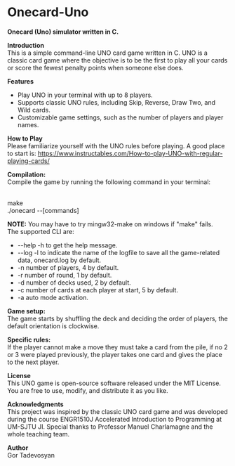 # Onecard-Uno

**Onecard (Uno) simulator written in C.**

**Introduction**
<br> This is a simple command-line UNO card game written in C. UNO is a classic card game where the objective is to be the first to play all your cards or score the fewest penalty points when someone else does.

**Features**
- Play UNO in your terminal with up to 8 players.
- Supports classic UNO rules, including Skip, Reverse, Draw Two, and Wild cards.
- Customizable game settings, such as the number of players and player names.

**How to Play**
<br> Please familiarize yourself with the UNO rules before playing. A good place to start is: https://www.instructables.com/How-to-play-UNO-with-regular-playing-cards/

**Compilation:** 
<br> Compile the game by running the following command in your terminal: 

<br> make
<br> ./onecard --[commands]

**NOTE:** You may have to try mingw32-make on windows if "make" fails.
<br>The supported CLI are:
- --help -h to get the help message.
- --log -l to indicate the name of the logfile to save all the game-related data, onecard.log by default.
- -n number of players, 4 by default.
- -r number of round, 1 by default.
- -d number of decks used, 2 by default.
- -c number of cards at each player at start, 5 by default.
- -a auto mode activation.


**Game setup:**
<br> The game starts by shuffling the deck and deciding the order of players, the default orientation is clockwise.

**Specific rules:**
<br> If the player cannot make a move they must take a card from the pile, if no 2 or 3 were played previously, the player takes one card and gives the place to the next player.

**License**
<br> This UNO game is open-source software released under the MIT License. You are free to use, modify, and distribute it as you like.

**Acknowledgments**
<br> This project was inspired by the classic UNO card game and was developed during the course ENGR1510J Accelerated Introduction to Programming at UM-SJTU JI.
Special thanks to Professor Manuel Charlamagne and the whole teaching team.

**Author**
<br> Gor Tadevosyan
